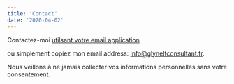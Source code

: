 ```yaml
---
title: 'Contact'
date: '2020-04-02'
---
```




Contactez-moi [utilsant votre email application](mailto:info@glyneltconsultant.fr?subject=Salut&body=Tapez%20%0Avotre%20message%20ici%0A)

ou simplement copiez mon email address: info@glyneltconsultant.fr.

Nous veillons à ne jamais collecter vos informations personnelles sans votre consentement. 